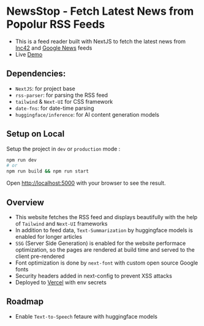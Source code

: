 # NewsStop - Fetch Latest News from Popolur RSS Feeds
- This is a feed reader built with NextJS to fetch the latest news from [Inc42](https://inc42.com/feed/) and [Google News](https://news.google.com/rss?hl=en-IN&gl=IN&ceid=IN:en) feeds
- Live [Demo](https://news-stop-tau.vercel.app/)

## Dependencies:
- `NextJS`: for project base
- `rss-parser`: for parsing the RSS feed
- `tailwind` & `Next-UI` for CSS framework
- `date-fns`: for date-time parsing
- `huggingface/inference`: for AI content generation models

## Setup on Local

Setup the project in `dev` or `production` mode :

```bash
npm run dev
# or
npm run build && npm run start
```

Open [http://localhost:5000](http://localhost:5000) with your browser to see the result.

## Overview

- This website fetches the RSS feed and displays beautifully with the help of `Tailwind` and `Next-UI` frameworks
- In addition to feed data, `Text-Summarization` by huggingface models is enabled for longer articles
- `SSG` (Server Side Generation) is enabled for the website performace optimization, so the pages are rendered at build time and served to the client pre-rendered
- Font optimization is done by `next-font` with custom open source Google fonts
- Security headers added in next-config to prevent XSS attacks
- Deployed to [Vercel](https://news-stop-tau.vercel.app/) with env secrets

## Roadmap

- Enable `Text-to-Speech` fetaure with huggingface models
